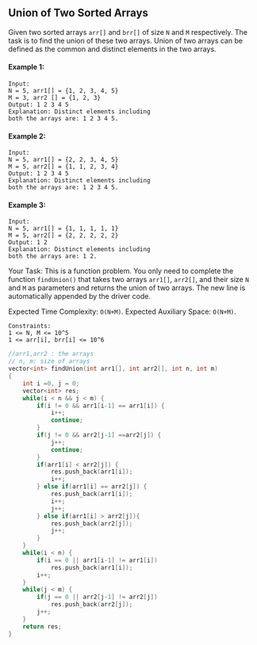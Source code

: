## Union of Two Sorted Arrays

Given two sorted arrays `arr[]` and `brr[]` of size `N` and `M` respectively. The task is to find the union of these two arrays.
Union of two arrays can be defined as the common and distinct elements in the two arrays.

#### Example 1:

```
Input:
N = 5, arr1[] = {1, 2, 3, 4, 5}
M = 3, arr2 [] = {1, 2, 3}
Output: 1 2 3 4 5
Explanation: Distinct elements including
both the arrays are: 1 2 3 4 5.
```

#### Example 2:

```
Input:
N = 5, arr1[] = {2, 2, 3, 4, 5}
M = 5, arr2[] = {1, 1, 2, 3, 4}
Output: 1 2 3 4 5
Explanation: Distinct elements including
both the arrays are: 1 2 3 4 5.
```

#### Example 3:

```
Input:
N = 5, arr1[] = {1, 1, 1, 1, 1}
M = 5, arr2[] = {2, 2, 2, 2, 2}
Output: 1 2
Explanation: Distinct elements including
both the arrays are: 1 2.
```

Your Task: This is a function problem. You only need to complete the function `findUnion()` that takes two arrays `arr1[]`, `arr2[]`, and their size `N` and `M` as parameters and returns the union of two arrays. The new line is automatically appended by the driver code.

Expected Time Complexity: `O(N+M)`.
Expected Auxiliary Space: `O(N+M)`.

```
Constraints:
1 <= N, M <= 10^5
1 <= arr[i], brr[i] <= 10^6
```

```c++
//arr1,arr2 : the arrays
// n, m: size of arrays
vector<int> findUnion(int arr1[], int arr2[], int n, int m)
{
    int i =0, j = 0;
    vector<int> res;
    while(i < n && j < m) {
        if(i != 0 && arr1[i-1] == arr1[i]) {
            i++;
            continue;
        }
        if(j != 0 && arr2[j-1] ==arr2[j]) {
            j++;
            continue;
        }
        if(arr1[i] < arr2[j]) {
            res.push_back(arr1[i]);
            i++;
        } else if(arr1[i] == arr2[j]) {
            res.push_back(arr1[i]);
            i++;
            j++;
        } else if(arr1[i] > arr2[j]){
            res.push_back(arr2[j]);
            j++;
        }
    }
    while(i < n) {
        if(i == 0 || arr1[i-1] != arr1[i])
            res.push_back(arr1[i]);
        i++;
    }
    while(j < m) {
        if(j == 0 || arr2[j-1] != arr2[j])
            res.push_back(arr2[j]);
        j++;
    }
    return res;
}
```
